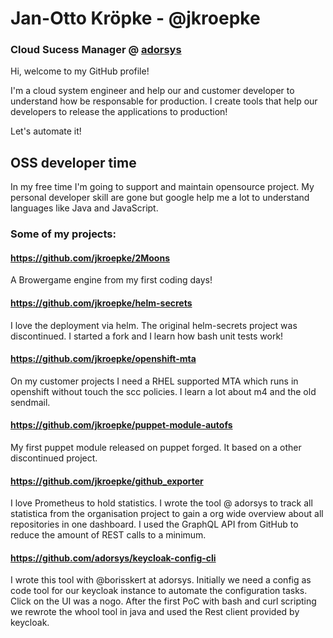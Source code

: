 # Jan-Otto Kröpke - @jkroepke
### Cloud Sucess Manager @ [adorsys](https://www.adorsys.de)

Hi, welcome to my GitHub profile!

I'm a cloud system engineer and help our and customer developer to understand how be responsable for production. I create tools that help our developers to release the applications to production!

Let's automate it!

## OSS developer time

In my free time I'm going to support and maintain opensource project. My personal developer skill are gone but google help me a lot to understand languages like Java and JavaScript.

### Some of my projects:

#### https://github.com/jkroepke/2Moons

A Browergame engine from my first coding days!

#### https://github.com/jkroepke/helm-secrets

I love the deployment via helm. The original helm-secrets project was discontinued. I started a fork and I learn how bash unit tests work!

#### https://github.com/jkroepke/openshift-mta

On my customer projects I need a RHEL supported MTA which runs in openshift without touch the scc policies. I learn a lot about m4 and the old sendmail.

#### https://github.com/jkroepke/puppet-module-autofs

My first puppet module released on puppet forged. It based on a other discontinued project.

#### https://github.com/jkroepke/github_exporter

I love Prometheus to hold statistics. I wrote the tool @ adorsys to track all statistica from the organisation project to gain a org wide overview about all repositories in one dashboard. I used the GraphQL API from GitHub to reduce the amount of REST calls to a minimum.

#### https://github.com/adorsys/keycloak-config-cli

I wrote this tool with @borisskert at adorsys. Initially we need a config as code tool for our keycloak instance to automate the configuration tasks. Click on the UI was a nogo. After the first PoC with bash and curl scripting we rewrote the whool tool in java and used the Rest client provided by keycloak.
